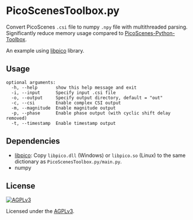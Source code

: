 # PicoScenesToolbox.py

Convert PicoScenes `.csi` file to numpy `.npy` file with multithreaded parsing. Significantly reduce memory usage compared to [PicoScenes-Python-Toolbox](https://github.com/wifisensing/PicoScenes-Python-Toolbox).

An example using [libpico](https://github.com/kiki-i/libpico) library.

## Usage

```
optional arguments:
  -h, --help       show this help message and exit
  -i, --input      Specify input .csi file
  -o, --output     Specify output directory, default = "out"
  -c, --csi        Enable complex CSI output
  -m, --magnitude  Enable magnitude output
  -p, --phase      Enable phase output (with cyclic shift delay removed)
  -t, --timestamp  Enable timestamp output
```

## Dependencies

* [libpico](https://github.com/kiki-i/libpico): Copy `libpico.dll` (Windows) or `libpico.so`  (Linux) to the same dictionary as `PicoScenesToolbox.py/main.py`.
* numpy

## License

[![AGPLv3](https://www.gnu.org/graphics/agplv3-with-text-162x68.png)](https://www.gnu.org/licenses/agpl-3.0.html)

Licensed under the [AGPLv3](https://www.gnu.org/licenses/agpl-3.0.html).
